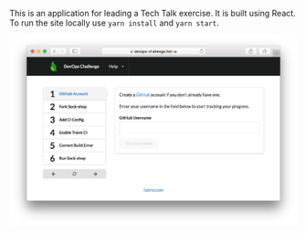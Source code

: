 This is an application for leading a Tech Talk exercise. It is built using React. To run the site locally use `yarn install` and `yarn start`.

![Preview](img/devops-challenge.png)
